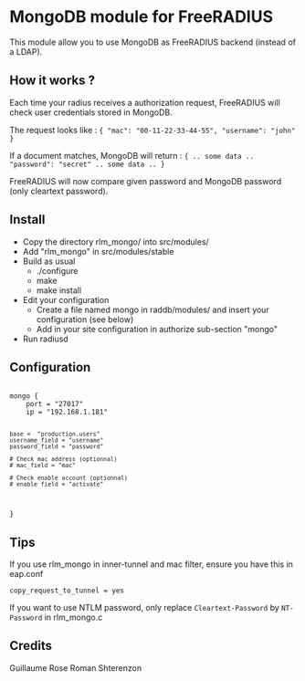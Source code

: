 MongoDB module for FreeRADIUS
=============================

This module allow you to use MongoDB as FreeRADIUS backend (instead of a LDAP).

How it works ?
--------------

Each time your radius receives a authorization request, FreeRADIUS will check user credentials stored in MongoDB.

The request looks like :
`
{
	"mac": "00-11-22-33-44-55",
	"username": "john"
}
`

If a document matches, MongoDB will return :
`
{
	.. some data ..
	"password": "secret"
	.. some data ..
}
`

FreeRADIUS will now compare given password and MongoDB password (only cleartext password).

Install
-------

* Copy the directory rlm_mongo/ into src/modules/
* Add "rlm_mongo" in src/modules/stable
* Build as usual
	* ./configure
	* make
	* make install
* Edit your configuration
	* Create a file named mongo in raddb/modules/ and insert your configuration (see below)
	* Add in your site configuration in authorize sub-section "mongo"
* Run radiusd

Configuration
-------------

<code>
mongo {
	port = "27017"
	ip = "192.168.1.181"

	base = 	"production.users"
	username_field = "username"
	password_field = "password"

	# Check mac address (optionnal)
	# mac_field = "mac"

	# Check enable account (optionnal)
	# enable_field = "activate"
}
</code>

Tips
----

If you use rlm_mongo in inner-tunnel and mac filter, ensure you have this in eap.conf

`copy_request_to_tunnel = yes`

If you want to use NTLM password, only replace `Cleartext-Password` by `NT-Password` in rlm_mongo.c

Credits
-------

Guillaume Rose
Roman Shterenzon
